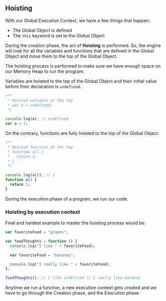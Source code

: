## Hoisting

With our Global Execution Context, we have a few things that happen:

- The Global Object is defined
- The `this` keyword is set to the Global Object

During the creation phase, the act of **Hoisting** is performed.
So, the engine will look for all the variables and functions that are defined in the Global Object and move them to the top of the Global Object.

The hoisting process is performed to make sure we have enough space on our Memory Heap to run the program.

Variables are hoisted to the top of the Global Object and their initial value before their declaration is `undefined`.

```js
/**
 * Hoisted variable at the top
 * var a = undefined;
 */

console.log(a); // undefined
var a = 1;
```

On the contrary, functions are fully hoisted to the top of the Global Object.

```js
/**
 * Hoisted function at the top
 * function a() {
 *   return 1;
 * }
 */

console.log(a()); // 1
function a() {
  return 1;
}
```

During the execution phase of a program, we run our code.

### Hoisting by execution context

Final and hardest example to master the hoisting process would be:

```js
var favoriteFood = "grapes";

var foodThoughts = function () {
  console.log("I like " + favoriteFood);

  var favoriteFood = "bananas";

  console.log("I really like " + favoriteFood);
};

foodThoughts(); // I like undefined // I really like bananas
```

Anytime we run a function, a new execution context gets created and we have to go through the Creation phase, and the Execution phase.
